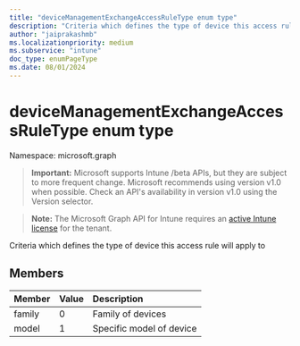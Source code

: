 ```yaml
---
title: "deviceManagementExchangeAccessRuleType enum type"
description: "Criteria which defines the type of device this access rule will apply to"
author: "jaiprakashmb"
ms.localizationpriority: medium
ms.subservice: "intune"
doc_type: enumPageType
ms.date: 08/01/2024
---
```


# deviceManagementExchangeAccessRuleType enum type

Namespace: microsoft.graph

> **Important:** Microsoft supports Intune /beta APIs, but they are subject to more frequent change. Microsoft recommends using version v1.0 when possible. Check an API's availability in version v1.0 using the Version selector.

> **Note:** The Microsoft Graph API for Intune requires an [active Intune license](https://go.microsoft.com/fwlink/?linkid=839381) for the tenant.

Criteria which defines the type of device this access rule will apply to

## Members
|Member|Value|Description|
|:---|:---|:---|
|family|0|Family of devices|
|model|1|Specific model of device|
